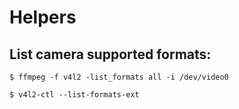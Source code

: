 # Helpers

## List camera supported formats:
```console
$ ffmpeg -f v4l2 -list_formats all -i /dev/video0
```
```console
$ v4l2-ctl --list-formats-ext
```
